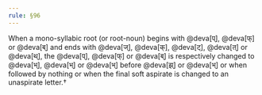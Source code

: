 ```yaml
---
rule: §96
---
```


When a mono-syllabic root (or root-noun) begins with @deva[प्], @deva[फ्] or @deva[ब्] and ends with @deva[ज्], @deva[क्], @deva[ट्], @deva[त्] or @deva[थ्], the @deva[प्], @deva[फ्] or @deva[ब्] is respectively changed to @deva[भ्], @deva[भ्] or @deva[भ्] before @deva[झ्] or @deva[भ्] or when followed by nothing or when the final soft aspirate is changed to an unaspirate letter.†
